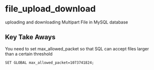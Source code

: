 # file_upload_download
uploading and downloading Multipart File in MySQL database

## Key Take Aways
You need to set max_allowed_packet so that SQL can accept files larger than a certain threshold
```
SET GLOBAL max_allowed_packet=1073741824;
```
